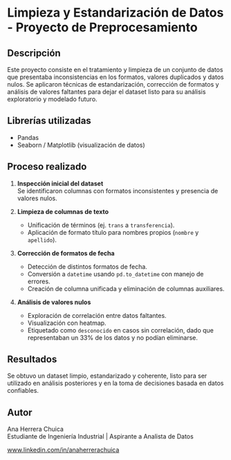 # **Limpieza y Estandarización de Datos - Proyecto de Preprocesamiento**

## Descripción

Este proyecto consiste en el tratamiento y limpieza de un conjunto de datos que presentaba inconsistencias en los formatos, valores duplicados y datos nulos. Se aplicaron técnicas de estandarización, corrección de formatos y análisis de valores faltantes para dejar el dataset listo para su análisis exploratorio y modelado futuro.

## Librerías utilizadas

- Pandas
- Seaborn / Matplotlib (visualización de datos)


## Proceso realizado

1. **Inspección inicial del dataset**  
   Se identificaron columnas con formatos inconsistentes y presencia de valores nulos.

2. **Limpieza de columnas de texto**
   - Unificación de términos (ej. `trans` a `transferencia`).
   - Aplicación de formato título para nombres propios (`nombre` y `apellido`).
    
4. **Corrección de formatos de fecha**  
   - Detección de distintos formatos de fecha.
   - Conversión a `datetime` usando `pd.to_datetime` con manejo de errores.
   - Creación de columna unificada y eliminación de columnas auxiliares.

5. **Análisis de valores nulos**  
   - Exploración de correlación entre datos faltantes.
   - Visualización con heatmap.
   - Etiquetado como `desconocido` en casos sin correlación, dado que representaban un 33% de los datos y no podían eliminarse.

## Resultados

Se obtuvo un dataset limpio, estandarizado y coherente, listo para ser utilizado en análisis posteriores y en la toma de decisiones basada en datos confiables.


##  Autor

Ana Herrera Chuica  
Estudiante de Ingeniería Industrial | Aspirante a Analista de Datos

www.linkedin.com/in/anaherrerachuica
